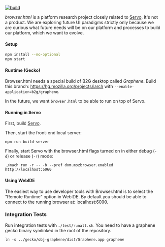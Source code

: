[![build](https://travis-ci.org/mozilla/browser.html.svg?branch=master)](https://travis-ci.org/mozilla/browser.html)

*browser.html* is a platform research project closely related to [Servo](https://github.com/servo/servo). It's not a product.
We are exploring future UI paradigms strictly only because we are curious what future needs
will be on our platform and processes to build our platform, which we want to evolve.

#### Setup

```sh
npm install --no-optional
npm start
```

#### Runtime (Gecko)

Browser.html needs a special build of B2G desktop called *Graphene*.
Build this branch: https://hg.mozilla.org/projects/larch with
`--enable-application=b2g/graphene`.

In the future, we want `browser.html` to be able to run on top of Servo.


#### Running in Servo

First, build [Servo](https://github.com/servo/servo).

Then, start the front-end local server:

    npm run build-server

Finally, start Servo with the browser.html flags turned on in either debug (`-d`) or release (`-r`) mode:

    ./mach run -r -- -b --pref dom.mozbrowser.enabled http://localhost:6060


#### Using WebIDE

The easiest way to use developer tools with Browser.html is to select the "Remote Runtime" option in WebIDE.
By default you should be able to connect to the running browser at: localhost:6000.


### Integration Tests
Run integration tests with `./test/runall.sh`. You need to have a graphene gecko binary symlinked in the root of the repository.

```
ln -s ../gecko/obj-graphene/dist/Graphene.app graphene
```

